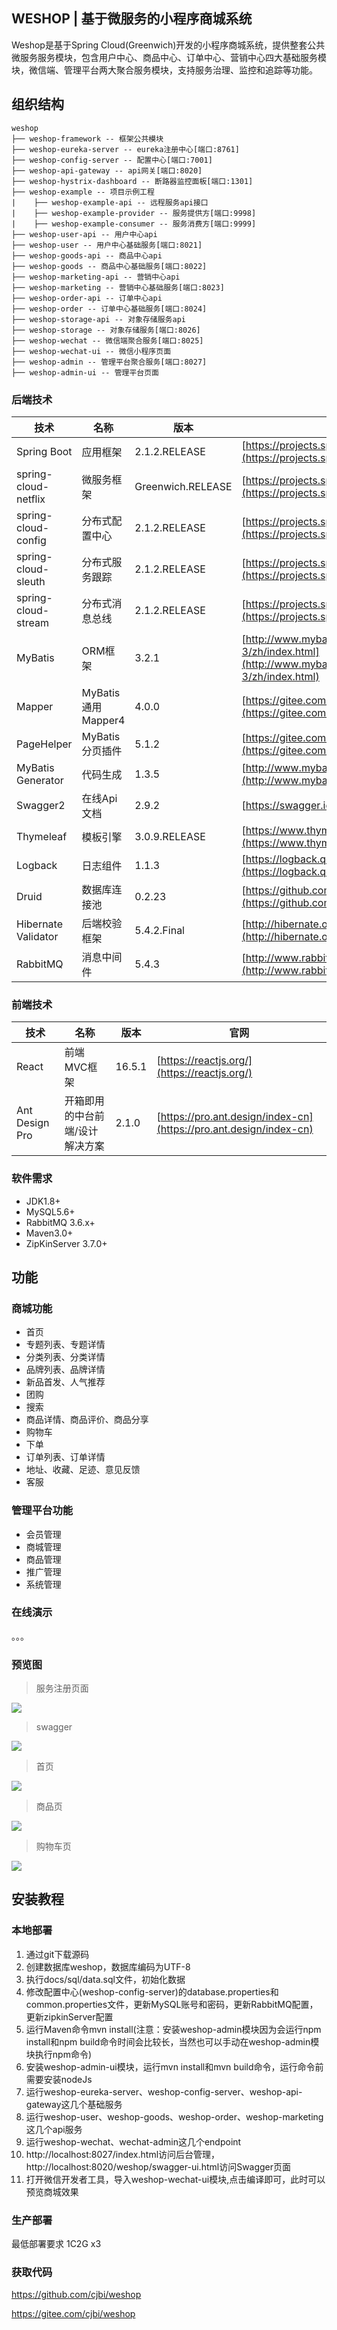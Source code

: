 WESHOP |  基于微服务的小程序商城系统
---
Weshop是基于Spring Cloud(Greenwich)开发的小程序商城系统，提供整套公共微服务服务模块，包含用户中心、商品中心、订单中心、营销中心四大基础服务模块，微信端、管理平台两大聚合服务模块，支持服务治理、监控和追踪等功能。

## 组织结构

```
weshop
├── weshop-framework -- 框架公共模块
├── weshop-eureka-server -- eureka注册中心[端口:8761]
├── weshop-config-server -- 配置中心[端口:7001]
├── weshop-api-gateway -- api网关[端口:8020]
├── weshop-hystrix-dashboard -- 断路器监控面板[端口:1301]
├── weshop-example -- 项目示例工程
|    ├── weshop-example-api -- 远程服务api接口
|    ├── weshop-example-provider -- 服务提供方[端口:9998]
|    ├── weshop-example-consumer -- 服务消费方[端口:9999]
├── weshop-user-api -- 用户中心api
├── weshop-user -- 用户中心基础服务[端口:8021]
├── weshop-goods-api -- 商品中心api
├── weshop-goods -- 商品中心基础服务[端口:8022]
├── weshop-marketing-api -- 营销中心api
├── weshop-marketing -- 营销中心基础服务[端口:8023]
├── weshop-order-api -- 订单中心api
├── weshop-order -- 订单中心基础服务[端口:8024]
├── weshop-storage-api -- 对象存储服务api
├── weshop-storage -- 对象存储服务[端口:8026]
├── weshop-wechat -- 微信端聚合服务[端口:8025]
├── weshop-wechat-ui -- 微信小程序页面
├── weshop-admin -- 管理平台聚合服务[端口:8027]
├── weshop-admin-ui -- 管理平台页面
```
### 后端技术

技术 | 名称 | 版本 | 官网
----|------|----|----
Spring Boot | 应用框架 | 2.1.2.RELEASE | [https://projects.spring.io/spring-boot/](https://projects.spring.io/spring-boot/)
spring-cloud-netflix | 微服务框架 | Greenwich.RELEASE | [https://projects.spring.io/spring-cloud/](https://projects.spring.io/spring-boot/)
spring-cloud-config | 分布式配置中心 | 2.1.2.RELEASE | [https://projects.spring.io/spring-cloud/](https://projects.spring.io/spring-boot/)
spring-cloud-sleuth | 分布式服务跟踪 | 2.1.2.RELEASE | [https://projects.spring.io/spring-cloud/](https://projects.spring.io/spring-boot/)
spring-cloud-stream | 分布式消息总线 | 2.1.2.RELEASE | [https://projects.spring.io/spring-cloud/](https://projects.spring.io/spring-boot/)
MyBatis | ORM框架 | 3.2.1 |  [http://www.mybatis.org/mybatis-3/zh/index.html](http://www.mybatis.org/mybatis-3/zh/index.html)
Mapper | MyBatis 通用 Mapper4 | 4.0.0 |  [https://gitee.com/free/Mapper](https://gitee.com/free/Mapper)
PageHelper | MyBatis 分页插件 | 5.1.2 |  [https://gitee.com/free/Mybatis_PageHelper](https://gitee.com/free/Mybatis_PageHelper)
MyBatis Generator | 代码生成 | 1.3.5 |  [http://www.mybatis.org/generator/index.html](http://www.mybatis.org/generator/index.html)
Swagger2 | 在线Api文档 | 2.9.2 |  [https://swagger.io/](https://swagger.io/)
Thymeleaf | 模板引擎 | 3.0.9.RELEASE |  [https://www.thymeleaf.org/](https://www.thymeleaf.org/)
Logback | 日志组件 | 1.1.3 |  [https://logback.qos.ch](https://logback.qos.ch/)
Druid | 数据库连接池 | 0.2.23 |  [https://github.com/alibaba/druid](https://github.com/alibaba/druid)
Hibernate Validator | 后端校验框架 | 5.4.2.Final | [http://hibernate.org/validator/](http://hibernate.org/validator/)
RabbitMQ | 消息中间件 | 5.4.3 | [http://www.rabbitmq.com/](http://www.rabbitmq.com/)

### 前端技术

技术 | 名称 | 版本 |  官网
----|------|----|----
React | 前端MVC框架 | 16.5.1 |  [https://reactjs.org/](https://reactjs.org/)
Ant Design Pro | 开箱即用的中台前端/设计解决方案 | 2.1.0 |  [https://pro.ant.design/index-cn](https://pro.ant.design/index-cn)

### 软件需求

- JDK1.8+
- MySQL5.6+
- RabbitMQ 3.6.x+
- Maven3.0+
- ZipKinServer 3.7.0+

## 功能

### 商城功能

- 首页
- 专题列表、专题详情
- 分类列表、分类详情
- 品牌列表、品牌详情
- 新品首发、人气推荐
- 团购
- 搜索
- 商品详情、商品评价、商品分享
- 购物车
- 下单
- 订单列表、订单详情
- 地址、收藏、足迹、意见反馈
- 客服

### 管理平台功能

- 会员管理
- 商城管理
- 商品管理
- 推广管理
- 系统管理

### 在线演示

。。。

### 预览图

> 服务注册页面

![](docs/preview/eureka.JPG)

> swagger

![](docs/preview/swagger.gif)

> 首页

![](docs/preview/index.gif)

> 商品页

![](docs/preview/detail.gif)

> 购物车页

![](docs/preview/orderlist.JPG)

## 安装教程

### 本地部署

1. 通过git下载源码
2. 创建数据库weshop，数据库编码为UTF-8
3. 执行docs/sql/data.sql文件，初始化数据
4. 修改配置中心(weshop-config-server)的database.properties和common.properties文件，更新MySQL账号和密码，更新RabbitMQ配置，更新zipkinServer配置
5. 运行Maven命令mvn install(注意：安装weshop-admin模块因为会运行npm install和npm build命令时间会比较长，当然也可以手动在weshop-admin模块执行npm命令)
6. 安装weshop-admin-ui模块，运行mvn install和mvn build命令，运行命令前需要安装nodeJs
7. 运行weshop-eureka-server、weshop-config-server、weshop-api-gateway这几个基础服务
8. 运行weshop-user、weshop-goods、weshop-order、weshop-marketing这几个api服务
9. 运行weshop-wechat、wechat-admin这几个endpoint
10. http://localhost:8027/index.html访问后台管理，http://localhost:8020/weshop/swagger-ui.html访问Swagger页面
11. 打开微信开发者工具，导入weshop-wechat-ui模块,点击编译即可，此时可以预览商城效果

### 生产部署

最低部署要求  1C2G x3

### 获取代码

https://github.com/cjbi/weshop

https://gitee.com/cjbi/weshop
